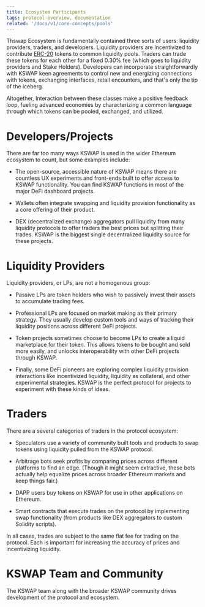 ```yaml
---
title: Ecosystem Participants
tags: protocol-overview, documentation
related: '/docs/v1/core-concepts/pools'
---
```


Thswap Ecosystem is fundamentally contained three sorts of users: liquidity providers, traders, and developers. Liquidity providers are Incentivized to contribute [ERC-20](https://eips.ethereum.org/EIPS/eip-20) tokens to common liquidity pools. Traders can trade these tokens for each other for a fixed <Link to="/docs/v1/advanced-topics/fees">0.30% fee</Link> (which goes to liquidity providers and Stake Holders). Developers can incorporate straightforwardly with KSWAP keen agreements to control new and energizing connections with tokens, exchanging interfaces, retail encounters, and that's only the tip of the iceberg. 

Altogether, Interaction between these classes make a positive feedback loop, fueling advanced economies by characterizing a common language through which tokens can be pooled, exchanged, and utilized.


# Developers/Projects

There are far too many ways KSWAP is used in the wider Ethereum ecosystem to count, but some examples include:

- The open-source, accessible nature of KSWAP means there are countless UX experiments and front-ends built to offer access to KSWAP functionality. You can find KSWAP functions in most of the major DeFi dashboard projects.

- Wallets often integrate swapping and liquidity provision functionality as a core offering of their product.

- DEX (decentralized exchange) aggregators pull liquidity from many liquidity protocols to offer traders the best prices but splitting their trades. KSWAP is the biggest single decentralized liquidity source for these projects.


# Liquidity Providers

Liquidity providers, or LPs, are not a homogenous group:

- Passive LPs are token holders who wish to passively invest their assets to accumulate trading fees.

- Professional LPs are focused on market making as their primary strategy. They usually develop custom tools and ways of tracking their liquidity positions across different DeFi projects.

- Token projects sometimes choose to become LPs to create a liquid marketplace for their token. This allows tokens to be bought and sold more easily, and unlocks interoperability with other DeFi projects through KSWAP.

- Finally, some DeFi pioneers are exploring complex liquidity provision interactions like incentivized liquidity, liquidity as collateral, and other experimental strategies. KSWAP is the perfect protocol for projects to experiment with these kinds of ideas.

# Traders

There are a several categories of traders in the protocol ecosystem:

- Speculators use a variety of community built tools and products to swap tokens using liquidity pulled from the KSWAP protocol.

- Arbitrage bots seek profits by comparing prices across different platforms to find an edge. (Though it might seem extractive, these bots actually help equalize prices across broader Ethereum markets and keep things fair.)

- DAPP users buy tokens on KSWAP for use in other applications on Ethereum.

- Smart contracts that execute trades on the protocol by implementing swap functionality (from products like DEX aggregators to custom Solidity scripts).

In all cases, trades are subject to the same flat fee for trading on the protocol. Each is important for increasing the accuracy of prices and incentivizing liquidity.


# KSWAP Team and Community

The KSWAP team along with the broader KSWAP community drives development of the protocol and ecosystem.
